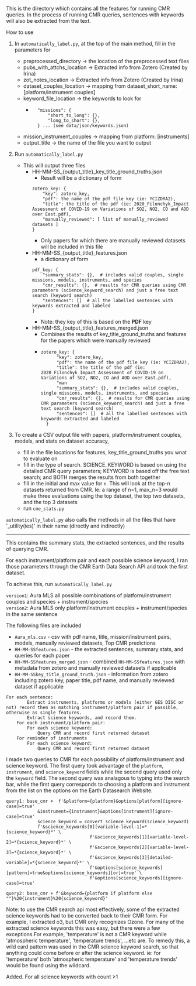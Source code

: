 This is the directory which contains all the features for running CMR queries. In the process of running CMR queries,
sentences with keywords will also be extracted from the text.

How to use
1. In `automatically_label.py`, at the top of the main method, fill in the parameters for 
    * preprocessed_directory -> the location of the preprocessed text files
    * pubs_with_attchs_location -> Extracted info from Zotero (Created by Irina)
    * zot_notes_location -> Extracted info from Zotero (Created by Irina)
    * dataset_couples_location -> mapping from dataset_short_name: [platform/instrument couples]
    * keyword_file_location -> the keywords to look for
        * ```
            "missions": {
                "short_to_long": {},
                "long_to_short": {},
            } ... (see data/json/keywords.json)
          ```
    * mission_instrument_couples -> mapping from platform: [instruments]
    * output_title -> the name of the file you want to output
2. Run `automatically_label.py`
    * This will output three files
        * HH-MM-SS_{output_title}_key_title_ground_truths.json
            * Result will be a dictionary of form 
            ```
          zotero_key: {
                "key": zotero_key,
                "pdf": the name of the pdf file key (ie: YCIZDRA2),
                "title": the title of the pdf (ie: 2020_Filonchyk_Impact Assessment of COVID-19 on Variations of SO2, NO2, CO and AOD over East.pdf),
                "manually_reviewed": [ list of manually_reviewed datasets ]
          }
            ```
          * Only papers for which there are manually reviewed datasets will be included in this file
        * HH-MM-SS_{output_title}_features.json
            * a dictionary of form
            ```
            pdf_key: {
                "summary_stats": {},  # includes valid couples, single missions, models, instruments, and species
                "cmr_results": {},  # results for CMR queries using CMR parameters (science_keyword_search) and just a free text search (keyword search)
                "sentences": []  # all the labelled sentences with keywords extracted and labeled
          }
          ```
          * Note: they key of this is based on the **PDF** key
        * HH-MM-SS_{output_title}_features_merged.json
            * Combines the results of key_title_ground_truths and features 
            for the papers which were manually reviewed
            * ```
              zotero_key: {
                    "key": zotero_key,
                    "pdf": the name of the pdf file key (ie: YCIZDRA2),
                    "title": the title of the pdf (ie: 2020_Filonchyk_Impact Assessment of COVID-19 on Variations of SO2, NO2, CO and AOD over East.pdf),
                    "man
                    "summary_stats": {},  # includes valid couples, single missions, models, instruments, and species
                    "cmr_results": {},  # results for CMR queries using CMR parameters (science_keyword_search) and just a free text search (keyword search)
                    "sentences": []  # all the labelled sentences with keywords extracted and labeled
                }
              ```

3. To create a CSV output file with papers, platform/instrument couples, models, and stats on dataset accuracy,
    * fill in the file locations for features, key_title_ground_truths you wnat to evaluate on
    * fill in the type of search. SCIENCE_KEYWORD is based on using the detailed CMR query parameters; 
    KEYWORD is based off the free text search; and BOTH merges the results from both together
    * fill in the initial and max value for `n`. This will look at the top-n datasets 
    returned from CMR. Ie: a range of n=1, max_n=3 would make three evaluations using the 
    top dataset, the top two datasets, and the top 3 datasets
    * run `cme_stats.py`
    

`automatically_label.py` also calls the methods in all the files that have '_utility(ies)' in their name (directly and indirectly)
    

-----------------------------------------------

        
    
This contains the summary stats, the extracted sentences, and the results of querying CMR.

For each instrument/platform pair and each possible science keyword, I ran those parameters through
the CMR Earth Data Search API and took the first dataset.

To achieve this, run `automatically_label.py`

`version1`: Aura MLS all possible combinations of platform/instrument couples and species + instrument/species   
`version2`: Aura MLS only platform/instrument couples + instrument/species in the same sentence

The following files are included
* `Aura_mls.csv` - csv with pdf name, title, mission/instrument pairs, models, manually reviewed datasets, Top CMR predictions
* `HH-MM-SSfeatures.json` - the extracted sentences, summary stats, and queries for each paper
* `HH-MM-SSfeatures_merged.json` - combined `HH-MM-SSfeatures.json` with metadata from zotero and manually reviewed datasets if applicable
* `HH-MM-SSkey_title_ground_truth.json` - information from zotero including zotero key, paper title, pdf name, and manually reviewed dataset if applicable

```buildoutcfg
For each sentence:
        Extract instruments, platforms or models (either GES DISC or not) record them as matching instrument/platform pair if possible, otherwise as single features.
        Extract science keywords, and record them.
    For each instrument/platform pair:
        For each science keyword:
            Query CMR and record first returned dataset
    For reminder of instruments
        For each science keyword:
            Query CMR and record first returned dataset
```

I made two queries to CMR for each possibility of platform/instrument and science keyword. The first query took
advantage of the `platform`, `instrument`, and `science_keyword` fields while the second query used only the `keyword`
field. The second query was analagous to typing into the search bar, while the first query corresponds to choosing a
platform and instrument from the list on the options on the Earth Datasearch Website.
```buildoutcfg
query1: base_cmr +  f'&platform={platform}&options[platform][ignore-case]=true'
            &instrument={instrument}&options[instrument][ignore-case]=true'
            science_keyword = convert_science_keyword(science_keyword)
            f'&science_keywords[0][variable-level-1]=*{science_keyword}*' \
                                f'&science_keywords[1][variable-level-2]=*{science_keyword}*' \
                                f'&science_keywords[2][variable-level-3]=*{science_keyword}*' \
                                f'&science_keywords[3][detailed-variable]=*{science_keyword}*' \
                                f'&options[science_keywords][pattern]=true&options[science_keywords][or]=true' \
                                f'&options[science_keywords][ignore-case]=true'

query2: base_cmr + f'&keyword={platform if platform else ""}%20{instrument}%20{science_keyword}'
```

Note: to use the CMR search api most effectively, some of the extracted science keywords had to be
converted back to their CMR form. For example, I extracted o3, but CMR only recognizes Ozone. For many of the extracted
science keywords this was easy, but there were a few exceptions.For example, 'temperature' is not a CMR keyword 
while 'atmospheric temperature', 'temperature trends', ...etc are. To remedy this, a wild card pattern was used in the CMR
science keyword search, so that anything could come before or after the science keyword. ie: for 'temperature' both 
'atmospheric temperature' and 'temperature trends' would be found using the wildcard.  

Added. For all science keywords with count >1